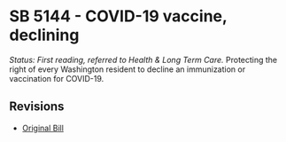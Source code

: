 # SB 5144 - COVID-19 vaccine, declining
*Status: First reading, referred to Health & Long Term Care.*
Protecting the right of every Washington resident to decline an immunization or vaccination for COVID-19.

## Revisions
* [Original Bill](1/)